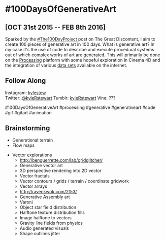 #100DaysOfGenerativeArt
=======================

[OCT 31st 2015 -- FEB 8th 2016]
---------------------------

Sparked by the [#The100DayProject](http://thegreatdiscontent.com/100days) post on The Great Discontent, I aim to create 100 pieces of generative art in 100 days. What is generative art? In my case it's the use of code to describe and execute procedural systems out of which complex works of art are generated. This will primarily be done on the [Processing](http://processing.org) platform with some hopeful exploration in Cinema 4D and the integration of various [data sets](https://data.nasa.gov/developer) available on the internet.  

Follow Along
------------
Instagram: [kylestew](https://instagram.com/kylestew/)  
Twitter: [@kyleRstewart](https://twitter.com/kylerstewart)
Tumblr: [kyleRstewart](http://kylerstewart.tumblr.com/)
Vine: ???

#100DaysOfGenerativeArt
#processing
#generative
#generativeart
#code
#gif
#gifart
#animation

Brainstorming
-------------
+ Generational terrain
+ Flow maps



- Vector explorations
    - http://benguerrette.com/lab/gridglitcher/
    - Generative vector art
    - 3D perspective rendering into 2D vector
    - Vector fractals
    - Vector contours / grids / terrain / coordinate gridwork
    - Vector arrays
    - http://ravenkwok.com/2f53/
    - Generative Assembly art
    - Varoni
    - Object star field distribution
    - Halftone texture distribution fills
    - Image halftone to vectors
    - Gravity line fields from physics
    - Audio generated visuals
    - Shape outlines jitter
